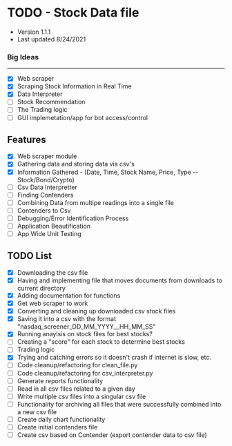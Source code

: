 # TODO - Stock Data file #
* Version 1.1.1
* Last updated 8/24/2021

### Big Ideas ###
------------------------------------------------------------------------------------------------
- [x] Web scraper
- [x] Scraping Stock Information in Real Time
- [x] Data Interpreter
- [ ] Stock Recommendation
- [ ] The Trading logic
- [ ] GUI implemetation/app for bot access/control

Features
------------------------------------------------------------------------------------------------
- [x] Web scraper module
- [x] Gathering data and storing data via csv's
- [x] Information Gathered - (Date, Time, Stock Name, Price, Type -- Stock/Bond/Crypto)
- [ ] Csv Data Interpretter
- [ ] Finding Contenders
- [ ] Combining Data from multipe readings into a single file
- [ ] Contenders to Csv
- [ ] Debugging/Error Identification Process
- [ ] Application Beautification
- [ ] App Wide Unit Testing

TODO List
------------------------------------------------------------------------------------------------
- [x] Downloading the csv file
- [x] Having and implementing file that moves documents from downloads to current directory
- [x] Adding documentation for functions
- [x] Get web scraper to work
- [x] Converting and cleaning up downloaded csv stock files
- [x] Saving it into a csv with the format "nasdaq_screener_DD_MM_YYYY__HH_MM_SS"
- [x] Running anaylsis on stock files for best stocks?
- [ ] Creating a "score" for each stock to determine best stocks
- [ ] Trading logic
- [x] Trying and catching errors so it doesn't crash if internet is slow, etc.
- [ ] Code cleanup/refactoring for clean_file.py
- [ ] Code cleanup/refactoring for csv_interpreter.py
- [ ] Generate reports functionality
- [ ] Read in all csv files related to a given day
- [ ] Write multiple csv files into a singular csv file
- [ ] Functionality for archiving all files that were successfully combined into a new csv file
- [ ] Create daily chart functionality
- [ ] Create initial contenders file
- [ ] Create csv based on Contender (export contender data to csv file)
